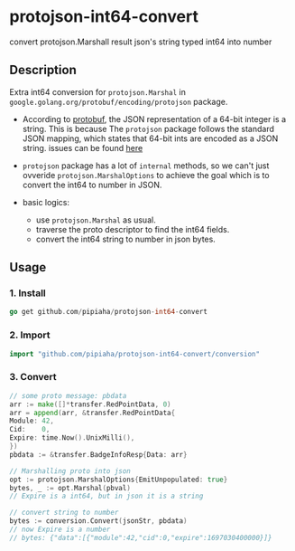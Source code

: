 # protojson-int64-convert

convert protojson.Marshall result json's string typed int64 into number

## Description

Extra int64 conversion for `protojson.Marshal` in `google.golang.org/protobuf/encoding/protojson` package.

* According to [protobuf](https://developers.google.com/protocol-buffers/docs/proto3#json), the JSON representation of a
  64-bit integer is a string. This is because The `protojson` package follows the standard JSON mapping, which states
  that 64-bit ints are encoded as a JSON string.
  issues can be found [here](https://github.com/golang/protobuf/issues/1414)
* `protojson` package has a lot of `internal` methods, so we can't just ovveride `protojson.MarshalOptions` to achieve
  the goal which is to convert the int64 to number in JSON.

* basic logics: 
  * use `protojson.Marshal` as usual.
  * traverse the proto descriptor to find the int64 fields.
  * convert the int64 string to number in json bytes.

## Usage

### 1. Install

```go
go get github.com/pipiaha/protojson-int64-convert
```

### 2. Import

```go
import "github.com/pipiaha/protojson-int64-convert/conversion"
```

### 3. Convert

```go
// some proto message: pbdata
arr := make([]*transfer.RedPointData, 0)
arr = append(arr, &transfer.RedPointData{
Module: 42,
Cid:    0,
Expire: time.Now().UnixMilli(),
})
pbdata := &transfer.BadgeInfoResp{Data: arr}

// Marshalling proto into json
opt := protojson.MarshalOptions{EmitUnpopulated: true}
bytes, _ := opt.Marshal(pbval)
// Expire is a int64, but in json it is a string

// convert string to number
bytes := conversion.Convert(jsonStr, pbdata)
// now Expire is a number
// bytes: {"data":[{"module":42,"cid":0,"expire":1697030400000}]}

```